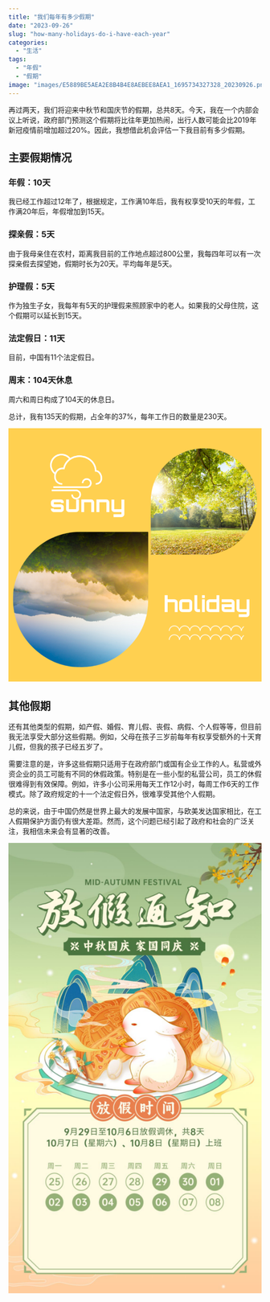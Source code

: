 ```yaml
---
title: "我们每年有多少假期"
date: "2023-09-26"
slug: "how-many-holidays-do-i-have-each-year"
categories: 
  - "生活"
tags: 
  - "年假"
  - "假期"
image: "images/E5889BE5AEA2E8B4B4E8AEBEE8AEA1_1695734327328_20230926.png"
---
```



再过两天，我们将迎来中秋节和国庆节的假期，总共8天。今天，我在一个内部会议上听说，政府部门预测这个假期将比往年更加热闹，出行人数可能会比2019年新冠疫情前增加超过20%。因此，我想借此机会评估一下我目前有多少假期。

## 主要假期情况

### 年假：10天
我已经工作超过12年了，根据规定，工作满10年后，我有权享受10天的年假，工作满20年后，年假增加到15天。

### 探亲假：5天
由于我母亲住在农村，距离我目前的工作地点超过800公里，我每四年可以有一次探亲假去探望她，假期时长为20天。平均每年是5天。

### 护理假：5天
作为独生子女，我每年有5天的护理假来照顾家中的老人。如果我的父母住院，这个假期可以延长到15天。

### 法定假日：11天
目前，中国有11个法定假日。

### 周末：104天休息
周六和周日构成了104天的休息日。

总计，我有135天的假期，占全年的37%，每年工作日的数量是230天。

![](images/E5889BE5AEA2E8B4B4E8AEBEE8AEA1_1695734787511_20230926.png)

  
## 其他假期  
  
还有其他类型的假期，如产假、婚假、育儿假、丧假、病假、个人假等等，但目前我无法享受大部分这些假期。例如，父母在孩子三岁前每年有权享受额外的十天育儿假，但我的孩子已经五岁了。

需要注意的是，许多这些假期只适用于在政府部门或国有企业工作的人。私营或外资企业的员工可能有不同的休假政策。特别是在一些小型的私营公司，员工的休假很难得到有效保障。例如，许多小公司采用每天工作12小时，每周工作6天的工作模式。除了政府规定的十一个法定假日外，很难享受其他个人假期。

总的来说，由于中国仍然是世界上最大的发展中国家，与欧美发达国家相比，在工人假期保护方面仍有很大差距。然而，这个问题已经引起了政府和社会的广泛关注，我相信未来会有显著的改善。

![](images/E5889BE5AEA2E8B4B4E8AEBEE8AEA1_1695735353952_20230926-576x1024.png)